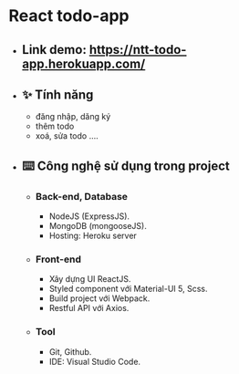 
<h1 align="left"><b>React todo-app</b></h1>

- ## Link demo: https://ntt-todo-app.herokuapp.com/

- ## ✨ **Tính năng**
  - đăng nhập, dăng ký
  - thêm todo
  - xoá, sửa todo ....

- ## ⌨️ **Công nghệ sử dụng trong project**

  - ### **Back-end, Database**
    - NodeJS (ExpressJS).
    - MongoDB (mongooseJS).
    - Hosting: Heroku server

  - ### **Front-end**
    - Xây dựng UI ReactJS.
    - Styled component với Material-UI 5, Scss.
    - Build project với Webpack.
    - Restful API với Axios.

  - ### **Tool**
    - Git, Github.
    - IDE: Visual Studio Code.
